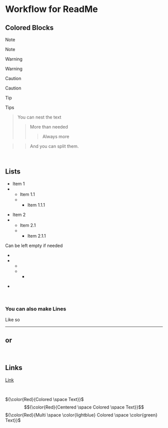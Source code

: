 # Workflow for ReadMe

## Colored Blocks
> [!Note]
> Note

> [!Warning]
> Warning

> [!Caution]
> Caution

> [!Tip]
> Tips
> > You can nest the text
> > > More than needed
> > > > Always more
> 
> > > And you can split them.

<br>

## Lists
* Item 1
* * Item 1.1
  * * Item 1.1.1

- Item 2
- - Item 2.1
  - - Item 2.1.1

Can be left empty if needed

* 
* * 
  * *

- 

<br>

### You can also make Lines

Like so
- - -
or
-

<br>

## Links
[Link](https://github.com/Loris-Moreau/Git-Workflow.git "Link to WorkFlow Repo")

<br>

 ${\color{Red}{Colored \space Text}}$
 $${\color{Red}{Centered \space Colored \space Text}}$$
 ${\color{Red}{Multi \space \color{lightblue} Colored \space \color{green} Text}}$
